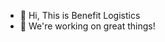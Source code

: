 - 👋 Hi, This is Benefit Logistics
- 👀 We're working on great things!
<!---
mbatpagithub/mbatpagithub is a ✨ special ✨ repository because its `README.md` (this file) appears on your GitHub profile.
You can click the Preview link to take a look at your changes.
--->
